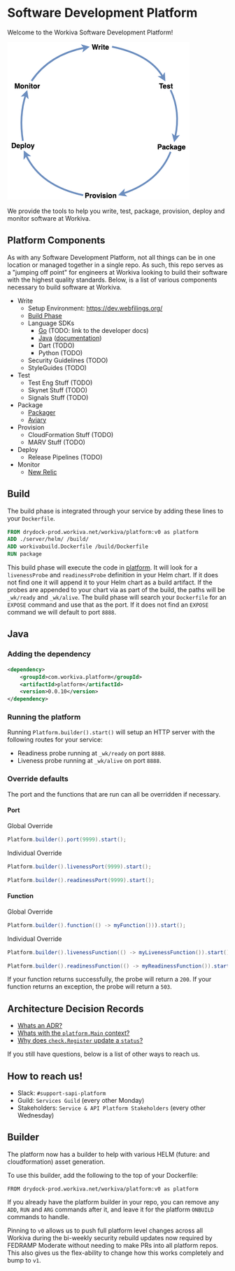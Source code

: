 # Software Development Platform

Welcome to the Workiva Software Development Platform!

![Software Development Lifecycle](docs/sdlc.png)

We provide the tools to help you write, test, package, provision, deploy and monitor software at Workiva.


## Platform Components

As with any Software Development Platform, not all things can be in one location or managed together in a single repo.
As such, this repo serves as a "jumping off point" for engineers at Workiva looking to build their software with the highest quality standards.
Below, is a list of various components necessary to build software at Workiva.

* Write
  * Setup Environment: https://dev.webfilings.org/
  * [Build Phase](#build)
  * Language SDKs
    * [Go](platform.go) (TODO: link to the developer docs)
    * [Java](lib/src/java) ([documentation](#java))
    * Dart (TODO)
    * Python (TODO)
  * Security Guidelines (TODO)
  * StyleGuides (TODO)
* Test
  * Test Eng Stuff (TODO)
  * Skynet Stuff (TODO)
  * Signals Stuff (TODO)
* Package
  * [Packager](package)
  * [Aviary](https://dev.workiva.net/docs/teams/information-security/aviary)
* Provision
  * CloudFormation Stuff (TODO)
  * MARV Stuff (TODO)
* Deploy
  * Release Pipelines (TODO)
* Monitor
  * [New Relic](https://insights.newrelic.com/accounts/2361833/dashboards/949872)

## Build
The build phase is integrated through your service by adding these lines to your `Dockerfile`.

```Dockerfile
FROM drydock-prod.workiva.net/workiva/platform:v0 as platform
ADD ./server/helm/ /build/
ADD workivabuild.Dockerfile /build/Dockerfile
RUN package
```

This build phase will execute the code in [platform](package).  It will look for a `livenessProbe` and `readinessProbe` definition in your Helm chart.  If it does not find one it will append it to your Helm chart as a build artifact.  If the probes are appended to your chart via as part of the build, the paths will be `_wk/ready` and `_wk/alive`.  The build phase will search your `Dockerfile` for an `EXPOSE` command and use that as the port.  If it does not find an `EXPOSE` command we will default to port `8888`.

## Java
### Adding the dependency
```xml
<dependency>
    <groupId>com.workiva.platform</groupId>
    <artifactId>platform</artifactId>
    <version>0.0.10</version>
</dependency>
```
### Running the platform
Running `Platform.builder().start()` will setup an HTTP server with the following routes for your service:
* Readiness probe running at `_wk/ready` on port `8888`.
* Liveness probe running at `_wk/alive` on port `8888`.

### Override defaults
The port and the functions that are run can all be overridden if necessary.

#### Port
Global Override
```java
Platform.builder().port(9999).start();
```

Individual Override
```java
Platform.builder().livenessPort(9999).start();
```
```java
Platform.builder().readinessPort(9999).start();
```

#### Function
Global Override
```java
Platform.builder().function(() -> myFunction())).start();
```

Individual Override
```java
Platform.builder().livenessFunction(() -> myLivenessFunction()).start();
```
```java
Platform.builder().readinessFunction(() -> myReadinessFunction()).start();
```

If your function returns successfully, the probe will return a `200`.  If your function returns an exception, the probe will return a `503`. 

## Architecture Decision Records

* [Whats an ADR?](docs/adr/readme.md)
* [Whats with the `platform.Main` context?](docs/adr/platform_main_context.md)
* [Why does `check.Register` update a `status`?](docs/adr/check_naming.md)

If you still have questions, below is a list of other ways to reach us.


## How to reach us!

* Slack: `#support-sapi-platform`
* Guild: `Services Guild` (every other Monday)
* Stakeholders: `Service & API Platform Stakeholders` (every other Wednesday)


## Builder

The platform now has a builder to help with various HELM (future: and cloudformation) asset generation.

To use this builder, add the following to the top of your Dockerfile:

```
FROM drydock-prod.workiva.net/workiva/platform:v0 as platform
```

If you already have the platform builder in your repo, you can remove any `ADD`, `RUN` and `ARG` commands after it, and leave it for the platform `ONBUILD` commands to handle.

Pinning to `v0` allows us to push full platform level changes across all Workiva during the bi-weekly security rebuild updates now required by FEDRAMP Moderate without needing to make PRs into all platform repos.  This also gives us the flex-ability to change how this works completely and bump to `v1`.

<!-- ## [Start Here](https://dev.webfilings.org/)

Platform
================

Services
------------
[Linking](https://github.com/workiva/linking)

[Identity](https://github.com/Workiva/Identity)

[Permissions](https://github.com/Workiva/OmniCorp/)

[Audit](https://github.com/Workiva/OmniCorp/)

[Config](https://github.com/Workiva/OmniCorp/)

[Email](https://github.com/Workiva/OmniCorp/)

[Server Scaling](https://github.com/Workiva/bolt)

Application Platforms and Frameworks
-------------
[H5 Application Platform](https://github.com/workiva/H5ClientPlatform)

[UI Platform](https://github.com/Workiva/w-ui-platform)

Business Platforms
---------------------
[Rich Content Platform](https://github.com/workiva/content)

Platform Specs
---
[platform-specs](https://drive.google.com/drive/folders/0B5BHXAruc8vBNDJlX29XajEwNGc) folder

[Application Logging Spec](https://github.com/Workiva/platform/blob/master/specs/app/logging/1.0.0/spec.md)

[Application Telemetry Spec](https://github.com/Workiva/platform/blob/master/specs/app/telemetry/0.0.1/spec.md)

[Gen2 Telemetry Specification](https://drive.google.com/open?id=1g0QUF0kRRKRzODOP0-W2feL_6QjQxSLl-r5cnZXaUTc)

[Harbour Logging](https://docs.google.com/a/webfilings.com/document/d/1TbPq5Erb1J26BltBNBlpUj53Zt4Lr_ZyJGaMxjmL9UI/edit?usp=sharing)

[Vessel Pub/Sub Channel Spec](https://docs.google.com/a/webfilings.com/document/d/1YyI14WkxdBvuQPx1_rHco7rSb_Qs7rzAuHiVGM2jmmU/edit?usp=sharing)

Teams:
=================

[OmniCorp](https://github.com/Workiva/OmniCorp/)

[Messaging](https://github.com/Workiva/messaging) -->

